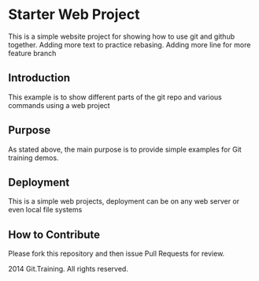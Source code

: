 # Starter Web Project

This is a simple website project for showing
how to use git and github together. Adding more text to practice rebasing.
Adding more line for more feature branch

## Introduction

This example is to show different parts
of the git repo and various commands 
using a web project

## Purpose

As stated above, the main purpose is to provide
simple examples for Git training demos.

## Deployment

This is a simple web projects, deployment 
can be on any web server or even local
file systems

## How to Contribute

Please fork this repository and then issue Pull Requests for review.

2014 Git.Training. All rights reserved.